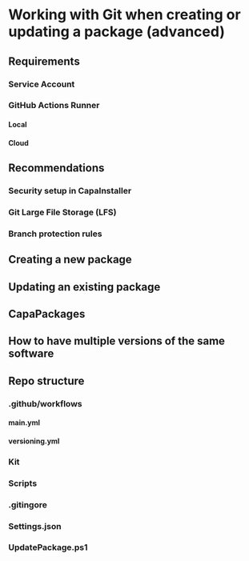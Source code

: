 # Working with Git when creating or updating a package (advanced)

## Requirements

### Service Account

### GitHub Actions Runner

#### Local

#### Cloud

## Recommendations

### Security setup in CapaInstaller

### Git Large File Storage (LFS)

### Branch protection rules

## Creating a new package

## Updating an existing package

## CapaPackages

## How to have multiple versions of the same software

## Repo structure

### .github/workflows

#### main.yml

#### versioning.yml

### Kit

### Scripts

### .gitingore

### Settings.json

### UpdatePackage.ps1